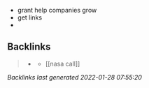- grant help companies grow
- get links
-

## Backlinks

> - [](../journals/2021_08_12.md)
>   - [[nasa call]]

_Backlinks last generated 2022-01-28 07:55:20_
